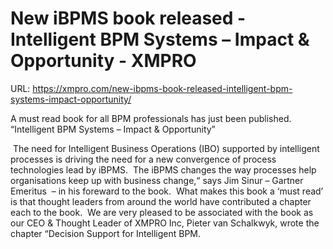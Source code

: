 # New iBPMS book released - Intelligent BPM Systems – Impact & Opportunity - XMPRO

URL: https://xmpro.com/new-ibpms-book-released-intelligent-bpm-systems-impact-opportunity/

A must read book for all BPM professionals has just been published.
“Intelligent BPM Systems – Impact & Opportunity”

 The need for Intelligent Business Operations (IBO) supported by intelligent processes is driving the need for a new convergence of process technologies lead by iBPMS.  The iBPMS changes the way processes help organisations keep up with business change,“ says Jim Sinur – Gartner Emeritus  – in his foreward to the book.  What makes this book a ‘must read’ is that thought leaders from around the world have contributed a chapter each to the book.  We are very pleased to be associated with the book as our CEO & Thought Leader of XMPRO Inc, Pieter van Schalkwyk, wrote the chapter “Decision Support for Intelligent BPM.